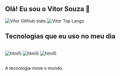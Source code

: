 ## Olá! Eu sou o Vitor Souza 👋

![Vitor GitHub stats](https://github-readme-stats.vercel.app/api?username=VitorSouza01&show_icons=true&theme=dracula)
![Vitor Top Langs](https://github-readme-stats.vercel.app/api/top-langs/?username=VitorSouza01&hide_progress=true)

## Tecnologias que eu uso no meu dia

<div style="display: inline_block"><br/>
    <img align="centar" alt="html5" src="https://img.shields.io/badge/HTML5-E34F26?style=for-the-badge&logo=html5&logoColor=white" />
    <img align="centar" alt="html5" src="https://img.shields.io/badge/CSS3-1572B6?style=for-the-badge&logo=css3&logoColor=white" />
    <img align="centar" alt="html5" src="https://img.shields.io/badge/Python-3776AB?style=for-the-badge&logo=python&logoColor=white" />
</div><br/>

A tecnologia move o mundo.

